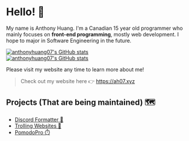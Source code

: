 # Hello! 👋

My name is Anthony Huang. I'm a Canadian 15 year old programmer who mainly focuses on **front-end programming**, mostly web development. I hope to major in Software Engineering in the future.

[![anthonyhuang07's GitHub stats](https://github-readme-stats.vercel.app/api?username=anthonyhuang07&theme=onedark&show_icons=true&hide_border=true&locale=en)](https://github.com/anthonyhuang07)<br>
[![anthonyhuang07's GitHub stats](https://github-readme-stats.vercel.app/api/top-langs?username=anthonyhuang07&langs_count=5&show_icons=true&locale=en&hide_border=true&layout=compact&theme=onedark)](https://github.com/anthonyhuang07)

Please visit my website any time to learn more about me!

> Check out my website here 👉 https://ah07.xyz

## Projects (That are being maintained) 🗺️
- [Discord Formatter 🥚](https://ah07.xyz/discord-formatter/)
- [Trolling Websites 🚎](https://ah07.xyz/trollage)
- [PomodoPro ⏱️](https://ah07.xyz/PomodoPro/)
